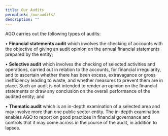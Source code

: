 ```yaml
---
title: Our Audits
permalink: /ouraudits/
description: ""
---
```


AGO carries out the following types of audits:

•	**Financial statements audit** which involves the checking of accounts with the objective of giving an audit opinion on the annual financial statements prepared by the entity; 

•	**Selective audit** which involves the checking of selected activities and operations, carried out in relation to the accounts, for financial irregularity, and to ascertain whether there has been excess, extravagance or gross inefficiency leading to waste, and whether measures to prevent them are in place. Such an audit is not intended to render an opinion on the financial statements or draw any conclusion on the overall performance of the audited entity; and 

•	**Thematic audit** which is an in-depth examination of a selected area and may involve more than one public sector entity. The in-depth examination enables AGO to report on good practices in financial governance and controls that it may come across in the course of the audit, in addition to lapses.
